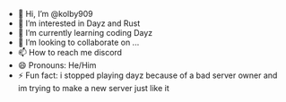 - 👋 Hi, I’m @kolby909
- 👀 I’m interested in Dayz and Rust
- 🌱 I’m currently learning coding Dayz
- 💞️ I’m looking to collaborate on ...
- 📫 How to reach me discord
- 😄 Pronouns: He/Him
- ⚡ Fun fact: i stopped playing dayz because of a bad server owner and im trying to make a new server just like it

<!---
kolby909/kolby909 is a ✨ special ✨ repository because its `README.md` (this file) appears on your GitHub profile.
You can click the Preview link to take a look at your changes.
--->
